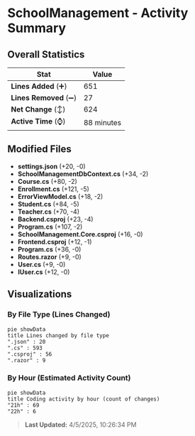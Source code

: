 # SchoolManagement - Activity Summary 

## Overall Statistics

| Stat                   | Value                                                             |
| ---------------------- | ----------------------------------------------------------------- |
| **Lines Added** (➕)   | 651                                          |
| **Lines Removed** (➖) | 27                                        |
| **Net Change** (↕)    | 624                |
| **Active Time** (⌚)   | 88 minutes |


## Modified Files
- **settings.json** (+20, -0)
- **SchoolManagementDbContext.cs** (+34, -2)
- **Course.cs** (+80, -2)
- **Enrollment.cs** (+121, -5)
- **ErrorViewModel.cs** (+18, -2)
- **Student.cs** (+84, -5)
- **Teacher.cs** (+70, -4)
- **Backend.csproj** (+23, -4)
- **Program.cs** (+107, -2)
- **SchoolManagement.Core.csproj** (+16, -0)
- **Frontend.csproj** (+12, -1)
- **Program.cs** (+36, -0)
- **Routes.razor** (+9, -0)
- **User.cs** (+9, -0)
- **IUser.cs** (+12, -0)

## Visualizations

### By File Type (Lines Changed)

```mermaid
pie showData
title Lines changed by file type
".json" : 20
".cs" : 593
".csproj" : 56
".razor" : 9
```

### By Hour (Estimated Activity Count)

```mermaid
pie showData
title Coding activity by hour (count of changes)
"21h" : 69
"22h" : 6
```


> **Last Updated:** 4/5/2025, 10:26:34 PM